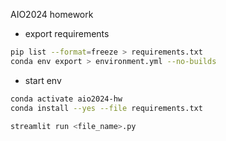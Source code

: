 AIO2024 homework
- export requirements
```bash
pip list --format=freeze > requirements.txt
conda env export > environment.yml --no-builds
```
- start env

```bash
conda activate aio2024-hw
conda install --yes --file requirements.txt

streamlit run <file_name>.py
```